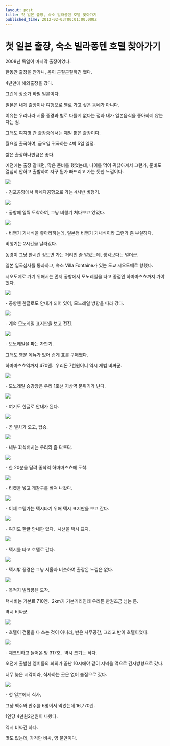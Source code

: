 ```yaml
---
layout: post
title: 첫 일본 출장, 숙소 빌라퐁텐 호텔 찾아가기
published_time: 2012-02-03T00:01:00.000Z
---
```


# 첫 일본 출장, 숙소 빌라퐁텐 호텔 찾아가기


2008년 독일이 마지막 출장이었다.

한동안 출장을 안가니, 몸이 근질근질하긴 했다.

4년만에 해외출장을 갔다.

그런데 장소가 하필 일본이다.

일본은 내게 출장이나 여행으로 별로 가고 싶은 동네가 아니다.

이유는 우리나라 서울 풍경과 별로 다를게 없다는 점과 내가 일본음식을 좋아하지 않는다는 점.

그래도 여지껏 간 출장중에서는 제일 짧은 출장이다.

월요일 출국하여, 금요일 귀국하는 4박 5일 일정.

짧은 출장하나만큼은 좋다.

예전에는 출장 갈때면, 많은 준비를 했었는데, 나이를 먹어 귀찮아져서 그런가, 준비도 열심히 안하고 출발하여 자꾸 뭔가 빠뜨리고 가는 듯한 느낌이다.

![](../pds/201202/02/80/a0109780_4f2a95ca5fa7a.jpg)

\- 김포공항에서 하네다공항으로 가는 4시반 비행기.

![](../pds/201202/02/80/a0109780_4f2a95ae64e84.jpg)

\- 공항에 일찍 도착하여, 그냥 비행기 쳐다보고 있었다.

![](../pds/201202/02/80/a0109780_4f2a95cb8cfde.jpg)

\- 비행기 기내식을 좋아라하는데, 일본행 비행기 기내식이라 그런가 좀 부실하다.

비행기는 2시간을 날라갔다.

동경이 그냥 한시간 정도면 가는 거리인 줄 알았는데, 생각보다는 멀더군.

일본 입국심사를 통과하고, 숙소 Villa Fontaine가 있는 도쿄 시오도메로 향했다.

시오도메로 가기 위해서는 먼저 공항에서 모노레일을 타고 종점인 하마마츠쵸까지 가야 했다.

![](../pds/201202/02/80/a0109780_4f2a95cc42672.jpg)

\- 공항엔 한글로도 안내가 되어 있어, 모노레일 방향을 따라 갔다.

![](../pds/201202/02/80/a0109780_4f2a95cdb9013.jpg)

\- 계속 모노레일 표지판을 보고 전진.

![](../pds/201202/02/80/a0109780_4f2a95ce9877f.jpg)

\- 모노레일을 파는 자판기.

그래도 영문 메뉴가 있어 쉽게 표를 구매했다.

하마마츠쵸역까지 470엔.  우리돈 7천원이니 역시 제법 비싸군.

![](../pds/201202/02/80/a0109780_4f2a95d0e85b1.jpg)

\- 모노레일 승강장은 우리 1호선 지상역 분위기가 난다.

![](../pds/201202/02/80/a0109780_4f2a95e467a36.jpg)

\- 여기도 한글로 안내가 된다.

![](../pds/201202/02/80/a0109780_4f2a95e4d673e.jpg)

\- 곧 열차가 오고, 탑승.

![](../pds/201202/02/80/a0109780_4f2a95e6bdd87.jpg)

\- 내부 좌석배치는 우리와 좀 다르다.

![](../pds/201202/02/80/a0109780_4f2a95e82acff.jpg)

\- 한 20분을 달려 종착역 하마마츠쵸에 도착.

![](../pds/201202/02/80/a0109780_4f2a95e91715c.jpg)

\- 티켓을 넣고 개찰구를 빠져 나왔다.

![](../pds/201202/02/80/a0109780_4f2a95e9c742f.jpg)

\- 이제 호텔가는 택시타기 위해 택시 표지판을 보고 간다.

![](../pds/201202/02/80/a0109780_4f2a95eadbb9e.jpg)

\- 여기도 한글 안내판 있다.  시선을 택시 표지.

![](../pds/201202/02/80/a0109780_4f2a96037eb4f.jpg)

\- 택시를 타고 호텔로 간다.

![](../pds/201202/02/80/a0109780_4f2a96043132e.jpg)

\- 택시밖 풍경은 그냥 서울과 비슷하여 출장온 느낌은 없다.

![](../pds/201202/02/80/a0109780_4f2a9605614d9.jpg)

\- 목적지 빌라퐁텐 도착.

택시비는 기본료 710엔.  2km가 기본거리인데 우리돈 만원조금 넘는 돈.

역시 비싸군.

![](../pds/201202/02/80/a0109780_4f2a960673f59.jpg)

\- 호텔이 건물을 다 쓰는 것이 아니라, 반은 사무공간, 그리고 반이 호텔이었다.

![](../pds/201202/02/80/a0109780_4f2a9606cd0ca.jpg)

\- 체크인하고 들어온 방 317호.  역시 크기는 작다.

오전에 출발한 멤버들의 회의가 끝난 10시에야 같이 저녁을 먹으로 긴자방향으로 갔다.

너무 늦은 시각이라, 식사하는 곳은 없어 술집으로 갔다.

![](../pds/201202/02/80/a0109780_4f2a960893730.jpg)

\- 첫 일본에서 식사.

그냥 맥주와 안주를 6명이서 먹었는데 16,770엔.

1인당 4만원2천원이 나왔다.

역시 비싸긴 하다.

맛도 없는데, 가격만 비싸, 영 불만이다.

